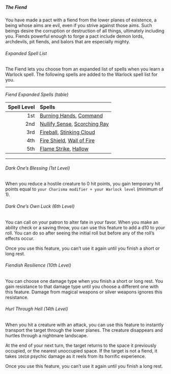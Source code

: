##### The Fiend

You have made a pact with a fiend from the lower planes of existence, a being whose aims are evil, even if you strive against those aims.
Such beings desire the corruption or destruction of all things, ultimately including you.
Fiends powerful enough to forge a pact include demon lords, archdevils, pit fiends, and balors that are especially mighty.

###### Expanded Spell List

The Fiend lets you choose from an expanded list of spells when you learn a Warlock spell.
The following spells are added to the Warlock spell list for you.

___
<!-- markdownlint-disable-next-line no-emphasis-as-heading -->
_Fiend Expanded Spells (table)_

| Spell Level | Spells                                                                                       |
|------------:|:---------------------------------------------------------------------------------------------|
|         1st | [Burning Hands](#Burning_Hands_burning_hands), [Command](#Command_command)                   |
|         2nd | [Nullify Sense](#Nullify_Sense_nullify_sense), [Scorching Ray](#Scorching_Ray_scorching_ray) |
|         3rd | [Fireball](#Fireball_fireball), [Stinking Cloud](#Stinking_Cloud_stinking_cloud)             |
|         4th | [Fire Shield](#Fire_Shield_fire_shield), [Wall of Fire](#Wall_of_Fire_wall_of_fire)          |
|         5th | [Flame Strike](#Flame_Strike_flame_strike), [Hallow](#Hallow_hallow)                         |

___

###### Dark One’s Blessing (1st Level)

When you reduce a hostile creature to 0 hit points, you gain temporary hit points equal to `your Charisma modifier + your Warlock level` (minimum of 1).

###### Dark One’s Own Luck (6th Level)

You can call on your patron to alter fate in your favor.
When you make an ability check or a saving throw, you can use this feature to add a d10 to your roll.
You can do so after seeing the initial roll but before any of the roll’s effects occur.

Once you use this feature, you can’t use it again until you finish a short or long rest.

###### Fiendish Resilience (10th Level)

You can choose one damage type when you finish a short or long rest.
You gain resistance to that damage type until you choose a different one with this feature.
Damage from magical weapons or silver weapons ignores this resistance.

###### Hurl Through Hell (14th Level)

When you hit a creature with an attack, you can use this feature to instantly transport the target through the lower planes.
The creature disappears and hurtles through a nightmare landscape.

At the end of your next turn, the target returns to the space it previously occupied, or the nearest unoccupied space.
If the target is not a fiend, it takes `10d10` psychic damage as it reels from its horrific experience.

Once you use this feature, you can’t use it again until you finish a long rest.
